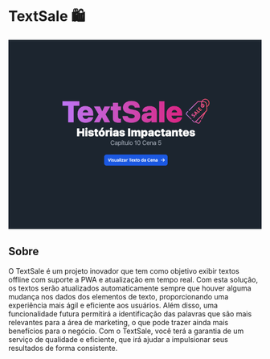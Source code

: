 # TextSale 🛍️
<img src="./.github/home.png"/>


## Sobre 

<p>
O TextSale é um projeto inovador que tem como objetivo exibir textos offline com suporte a PWA e atualização em tempo real. Com esta solução, os textos serão atualizados automaticamente sempre que houver alguma mudança nos dados dos elementos de texto, proporcionando uma experiência mais ágil e eficiente aos usuários. Além disso, uma funcionalidade futura permitirá a identificação das palavras que são mais relevantes para a área de marketing, o que pode trazer ainda mais benefícios para o negócio. Com o TextSale, você terá a garantia de um serviço de qualidade e eficiente, que irá ajudar a impulsionar seus resultados de forma consistente.</p>